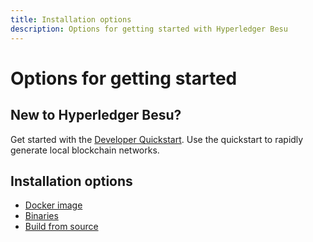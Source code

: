```yaml
---
title: Installation options
description: Options for getting started with Hyperledger Besu
---
```


# Options for getting started

## New to Hyperledger Besu?

Get started with the [Developer Quickstart](../../private-networks/tutorials/quickstart.md).
Use the quickstart to rapidly generate local blockchain networks.

## Installation options

* [Docker image](run-docker-image.md)
* [Binaries](binary-distribution.md)
* [Build from source](Build-from-source.md)
